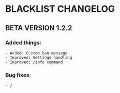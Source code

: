 # **BLACKLIST CHANGELOG**

## **BETA VERSION 1.2.2**

### Added things:
    - Added: Custon ban message
    - Improved: Settings handling
    - Improved: /info command
### Bug fixes:
    - /

<br><br>